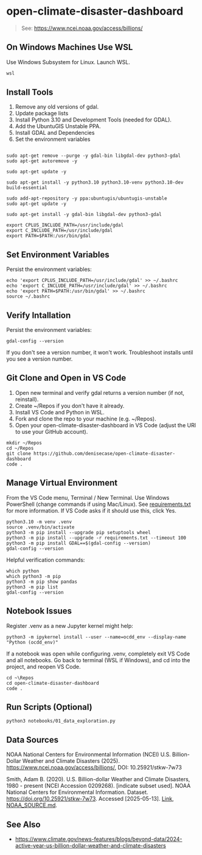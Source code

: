 # open-climate-disaster-dashboard

> See: <https://www.ncei.noaa.gov/access/billions/>

## On Windows Machines Use WSL

Use Windows Subsystem for Linux. Launch WSL. 

```powershell
wsl
```

## Install Tools

1. Remove any old versions of gdal.
2. Update package lists
3. Install Python 3.10 and Development Tools (needed for GDAL).
4. Add the UbuntuGIS Unstable PPA.
5. Install GDAL and Dependencies
6. Set the environment variables

```shell

sudo apt-get remove --purge -y gdal-bin libgdal-dev python3-gdal
sudo apt-get autoremove -y

sudo apt-get update -y

sudo apt-get install -y python3.10 python3.10-venv python3.10-dev build-essential

sudo add-apt-repository -y ppa:ubuntugis/ubuntugis-unstable
sudo apt-get update -y

sudo apt-get install -y gdal-bin libgdal-dev python3-gdal

export CPLUS_INCLUDE_PATH=/usr/include/gdal
export C_INCLUDE_PATH=/usr/include/gdal
export PATH=$PATH:/usr/bin/gdal
```

## Set Environment Variables

Persist the environment variables:

```shell
echo 'export CPLUS_INCLUDE_PATH=/usr/include/gdal' >> ~/.bashrc
echo 'export C_INCLUDE_PATH=/usr/include/gdal' >> ~/.bashrc
echo 'export PATH=$PATH:/usr/bin/gdal' >> ~/.bashrc
source ~/.bashrc
```

## Verify Intallation

Persist the environment variables:

```shell
gdal-config --version
```

If you don't see a version number, it won't work. 
Troubleshoot installs until you see a version number. 

## Git Clone and Open in VS Code

1. Open new terminal and verify gdal returns a version number (if not, reinstall).
2. Create ~/Repos if you don't have it already. 
3. Install VS Code and Python in WSL.
4. Fork and clone the repo to your machine (e.g. ~/Repos).
5. Open your open-climate-disaster-dashboard in VS Code (adjust the URl to use your GitHub account). 


```shell
mkdir ~/Repos
cd ~/Repos
git clone https://github.com/denisecase/open-climate-disaster-dashboard
code .
```



## Manage Virtual Environment

From the VS Code menu, Terminal / New Terminal. Use Windows PowerShell (change commands if using Mac/Linux). 
See [requirements.txt](requirements.txt) for more information. 
If VS Code asks if it should use this, click Yes. 

```shell
python3.10 -m venv .venv
source .venv/bin/activate
python3 -m pip install --upgrade pip setuptools wheel
python3 -m pip install --upgrade -r requirements.txt --timeout 100
python3 -m pip install GDAL==$(gdal-config --version)
gdal-config --version
```

Helpful verification commands:

```shell
which python
which python3 -m pip
python3 -m pip show pandas
python3 -m pip list
gdal-config --version
```

## Notebook Issues

Register .venv as a new Jupyter kernel might help: 

```shell
python3 -m ipykernel install --user --name=ocdd_env --display-name "Python (ocdd_env)"
```

If a notebook was open while configuring .venv, completely exit VS Code and all notebooks. 
Go back to terminal (WSL if Windows), and cd into the project, and reopen VS Code. 

```shell
cd ~\Repos
cd open-climate-disaster-dashboard
code .
```

## Run Scripts (Optional)

```shell
python3 notebooks/01_data_exploration.py
```

## Data Sources

NOAA National Centers for Environmental Information (NCEI) U.S. Billion-Dollar Weather and Climate Disasters (2025). https://www.ncei.noaa.gov/access/billions/, DOI: 10.25921/stkw-7w73

Smith, Adam B. (2020). U.S. Billion-dollar Weather and Climate Disasters, 1980 - present (NCEI Accession 0209268). [indicate subset used]. NOAA National Centers for Environmental Information. Dataset. https://doi.org/10.25921/stkw-7w73. Accessed [2025-05-13].
[Link](https://www.ncei.noaa.gov/access/metadata/landing-page/bin/iso?id=gov.noaa.nodc:0209268),
[NOAA_SOURCE.md](NOAA_SOURCE.md).

## See Also

- <https://www.climate.gov/news-features/blogs/beyond-data/2024-active-year-us-billion-dollar-weather-and-climate-disasters>
